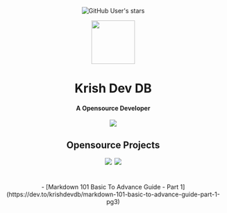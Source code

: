 <div align="center">
	<p>
    <img alt="GitHub User's stars" src="https://img.shields.io/github/stars/krishdevdb?affiliations=OWNER%2CCOLLABORATOR&logo=github&style=flat-square">
	</p>
	<img height="100px" width="100px" src="https://github.com/krishdevdb/krishdevdb/raw/main/images/avatar.png"><br>
    <h1>Krish Dev DB</h1>
    <h4>A Opensource Developer</h4>
</div>
<div align="center">
<img src="https://github-readme-stats.vercel.app/api?username=krishdevdb&show_icons=true&count_private=true">
</div>


<div align="center">
<h2> Opensource Projects</h2>
<a href="https://github.com/krishdevdb/reseter.css"><img src="https://github-readme-stats.vercel.app/api/pin/?username=krishdevdb&repo=reseter.css&show_icons=true&count_private=true&layout=compact"></a>&#8198;
<a href="https://github.com/krishdevdb/readme-template"><img src="https://github-readme-stats.vercel.app/api/pin/?username=krishdevdb&repo=readme-template&show_icons=true&count_private=true&layout=compact"></a>
</div>

<div>
    <h1></h1>
    <div align="center">
        <!-- BLOG-POSTS:START -->
- [Markdown 101 Basic To Advance Guide - Part 1](https://dev.to/krishdevdb/markdown-101-basic-to-advance-guide-part-1-pg3)
<!-- BLOG-POSTS:END -->
    </div>
</div>